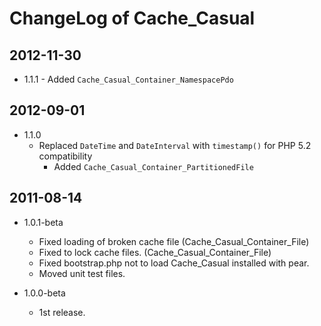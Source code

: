 ChangeLog of Cache\_Casual
==========================

2012-11-30
----------

* 1.1.1
		- Added `Cache_Casual_Container_NamespacePdo`

2012-09-01
----------

* 1.1.0
    - Replaced `DateTime` and `DateInterval` with `timestamp()` for PHP 5.2 compatibility
		- Added `Cache_Casual_Container_PartitionedFile`

2011-08-14
----------

* 1.0.1-beta
    - Fixed loading of broken cache file (Cache\_Casual\_Container\_File)
    - Fixed to lock cache files. (Cache\_Casual\_Container\_File)
    - Fixed bootstrap.php not to load Cache\_Casual installed with pear.
    - Moved unit test files.

* 1.0.0-beta
    - 1st release.
